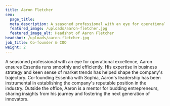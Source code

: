 ```yaml
---
title: Aaron Fletcher
seo:
  page_title:
  meta_description: A seasoned professional with an eye for operational excellence, Aaron ensures Essentia runs smoothly and efficiently.
  featured_image: /uploads/aaron-fletcher.jpg
  featured_image_alt: Headshot of Aaron Fletcher
headshot: /uploads/aaron-fletcher.jpg
job_title: Co-founder & COO
weight: 2
---
```


A seasoned professional with an eye for operational excellence, Aaron ensures Essentia runs smoothly and efficiently. His expertise in business strategy and keen sense of market trends has helped shape the company's trajectory. Co-founding Essentia with Sophia, Aaron's leadership has been instrumental in establishing the company's reputable position in the industry. Outside the office, Aaron is a mentor for budding entrepreneurs, sharing insights from his journey and fostering the next generation of innovators.




